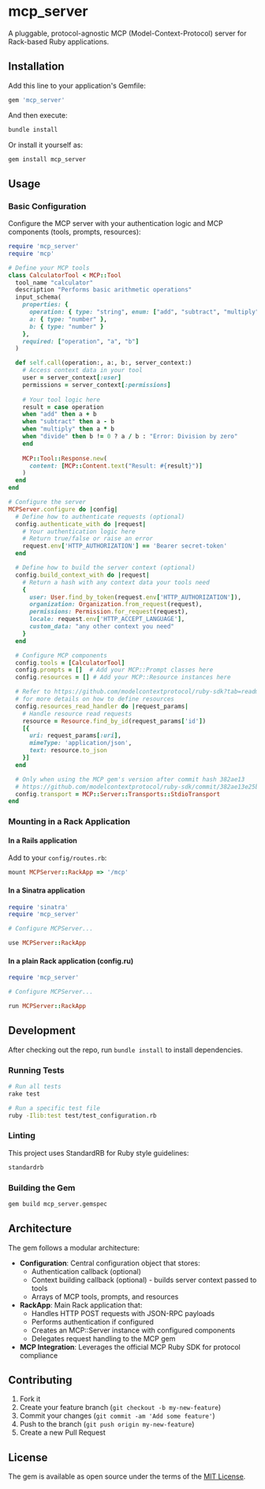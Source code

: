 # mcp_server

A pluggable, protocol-agnostic MCP (Model-Context-Protocol) server for
Rack-based Ruby applications.

## Installation

Add this line to your application's Gemfile:

```ruby
gem 'mcp_server'
```

And then execute:

```bash
bundle install
```

Or install it yourself as:

```bash
gem install mcp_server
```

## Usage

### Basic Configuration

Configure the MCP server with your authentication logic and MCP components
(tools, prompts, resources):

```ruby
require 'mcp_server'
require 'mcp'

# Define your MCP tools
class CalculatorTool < MCP::Tool
  tool_name "calculator"
  description "Performs basic arithmetic operations"
  input_schema(
    properties: {
      operation: { type: "string", enum: ["add", "subtract", "multiply", "divide"] },
      a: { type: "number" },
      b: { type: "number" }
    },
    required: ["operation", "a", "b"]
  )

  def self.call(operation:, a:, b:, server_context:)
    # Access context data in your tool
    user = server_context[:user]
    permissions = server_context[:permissions]
    
    # Your tool logic here
    result = case operation
    when "add" then a + b
    when "subtract" then a - b
    when "multiply" then a * b
    when "divide" then b != 0 ? a / b : "Error: Division by zero"
    end
    
    MCP::Tool::Response.new(
      content: [MCP::Content.text("Result: #{result}")]
    )
  end
end

# Configure the server
MCPServer.configure do |config|
  # Define how to authenticate requests (optional)
  config.authenticate_with do |request|
    # Your authentication logic here
    # Return true/false or raise an error
    request.env['HTTP_AUTHORIZATION'] == 'Bearer secret-token'
  end

  # Define how to build the server context (optional)
  config.build_context_with do |request|
    # Return a hash with any context data your tools need
    {
      user: User.find_by_token(request.env['HTTP_AUTHORIZATION']),
      organization: Organization.from_request(request),
      permissions: Permission.for_request(request),
      locale: request.env['HTTP_ACCEPT_LANGUAGE'],
      custom_data: "any other context you need"
    }
  end

  # Configure MCP components
  config.tools = [CalculatorTool]
  config.prompts = []  # Add your MCP::Prompt classes here
  config.resources = [] # Add your MCP::Resource instances here

  # Refer to https://github.com/modelcontextprotocol/ruby-sdk?tab=readme-ov-file#resources
  # for more details on how to define resources
  config.resources_read_handler do |request_params|
    # Handle resource read requests
    resource = Resource.find_by_id(request_params['id'])
    [{
      uri: request_params[:uri],
      mimeType: 'application/json',
      text: resource.to_json
    }]
  end

  # Only when using the MCP gem's version after commit hash 382ae13
  # https://github.com/modelcontextprotocol/ruby-sdk/commit/382ae13e25ba095fbe227b186b3287c3c7eb7ff4
  config.transport = MCP::Server::Transports::StdioTransport
end
```

### Mounting in a Rack Application

#### In a Rails application

Add to your `config/routes.rb`:

```ruby
mount MCPServer::RackApp => '/mcp'
```

#### In a Sinatra application

```ruby
require 'sinatra'
require 'mcp_server'

# Configure MCPServer...

use MCPServer::RackApp
```

#### In a plain Rack application (config.ru)

```ruby
require 'mcp_server'

# Configure MCPServer...

run MCPServer::RackApp
```

## Development

After checking out the repo, run `bundle install` to install dependencies.

### Running Tests

```bash
# Run all tests
rake test

# Run a specific test file
ruby -Ilib:test test/test_configuration.rb
```

### Linting

This project uses StandardRB for Ruby style guidelines:

```bash
standardrb
```

### Building the Gem

```bash
gem build mcp_server.gemspec
```

## Architecture

The gem follows a modular architecture:

- **Configuration**: Central configuration object that stores:
  - Authentication callback (optional)
  - Context building callback (optional) - builds server context passed to tools
  - Arrays of MCP tools, prompts, and resources
- **RackApp**: Main Rack application that:
  - Handles HTTP POST requests with JSON-RPC payloads
  - Performs authentication if configured
  - Creates an MCP::Server instance with configured components
  - Delegates request handling to the MCP gem
- **MCP Integration**: Leverages the official MCP Ruby SDK for protocol compliance

## Contributing

1. Fork it
2. Create your feature branch (`git checkout -b my-new-feature`)
3. Commit your changes (`git commit -am 'Add some feature'`)
4. Push to the branch (`git push origin my-new-feature`)
5. Create a new Pull Request

## License

The gem is available as open source under the terms of the [MIT License](https://opensource.org/licenses/MIT).
